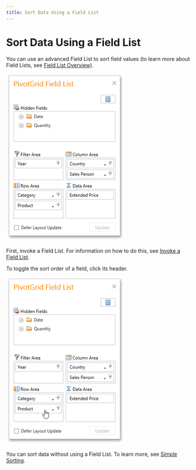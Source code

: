 ```yaml
---
title: Sort Data Using a Field List
---
```

# Sort Data Using a Field List
You can use an advanced Field List to sort field values (to learn more about Field Lists, see [Field List Overview](../../../../../interface-elements-for-web/articles/pivot-table/field-list-overview.md)).

![EU_ExcelFieldList](../../../../images/Img15860.png)

First, invoke a Field List. For information on how to do this, see [Invoke a Field List](../../../../../interface-elements-for-web/articles/pivot-table/field-list/invoke-a-field-list.md).

To toggle the sort order of a field, click its header.

![EU_ASPxPivotGrid_FieldListSort](../../../../images/Img15861.png)

You can sort data without using a Field List. To learn more, see [Simple Sorting](../../../../../interface-elements-for-web/articles/pivot-table/data-presentation/sort-data/simple-sorting.md).